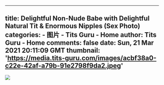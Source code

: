 
---
title: Delightful Non-Nude Babe with Delightful Natural Tit & Enormous Nipples (Sex Photo)
categories: 
    - 图片
    - Tits Guru - Home
author: Tits Guru - Home
comments: false
date: Sun, 21 Mar 2021 20:11:09 GMT
thumbnail: 'https://media.tits-guru.com/images/acbf38a0-c22e-42af-a79b-91e2798f9da2.jpeg'
---

<div>   
<img src="https://media.tits-guru.com/images/acbf38a0-c22e-42af-a79b-91e2798f9da2.jpeg" referrerpolicy="no-referrer">  
</div>
            